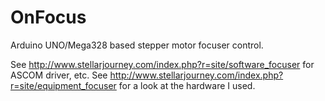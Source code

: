 # OnFocus
Arduino UNO/Mega328 based stepper motor focuser control.

See http://www.stellarjourney.com/index.php?r=site/software_focuser for ASCOM driver, etc.
See http://www.stellarjourney.com/index.php?r=site/equipment_focuser for a look at the hardware I used.
